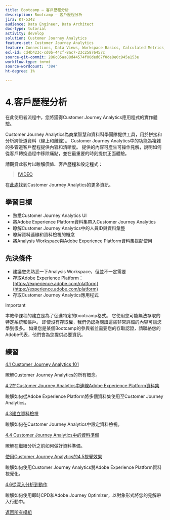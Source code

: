 ```yaml
---
title: Bootcamp — 客戶歷程分析
description: Bootcamp — 客戶歷程分析
jira: KT-5342
audience: Data Engineer, Data Architect
doc-type: tutorial
activity: develop
solution: Customer Journey Analytics
feature-set: Customer Journey Analytics
feature: Connections, Data Views, Workspace Basics, Calculated Metrics, Visualizations, Audiences
exl-id: cd4b423c-cd0b-44cf-8ac7-23c25876457c
source-git-commit: 286c85aa88d44574f00ded67f0de8e0c945a153e
workflow-type: tm+mt
source-wordcount: '384'
ht-degree: 1%

---
```


# 4.客戶歷程分析

在此使用者流程中，您將獲得Customer Journey Analytics應用程式的實作體驗。

Customer Journey Analytics為商業智慧和資料科學團隊提供工具，用於拼接和分析跨管道資料（線上和離線）。 Customer Journey Analytics中的功能為複雜的多管道客戶歷程提供內容和清晰度。 提供的內容可產生可操作見解，說明如何從客戶轉換過程中移除痛點，並在最重要的時刻提供正面體驗。

請觀賞此影片以瞭解價值、客戶歷程和設定程式：

>[!VIDEO](https://video.tv.adobe.com/v/327188?quality=12&learn=on&enablevpops)

在[此處](https://spark.adobe.com/page/t62eiRu9l6iWJ/)找到Customer Journey Analytics的更多資訊。

## 學習目標

- 熟悉Customer Journey Analytics UI
- 將Adobe Experience Platform資料集帶入Customer Journey Analytics
- 瞭解Customer Journey Analytics中的人員ID與資料彙整
- 瞭解資料連線和資料檢視的概念
- 將Analysis Workspace與Adobe Experience Platform資料集搭配使用

## 先決條件

- 建議您先熟悉一下Analysis Workspace，但並不一定需要
- 存取Adobe Experience Platform： [https://experience.adobe.com/platform](https://experience.adobe.com/platform)
- 存取Customer Journey Analytics應用程式

>[!IMPORTANT]
>
>本教學課程的建立是為了促進特定的bootcamp格式。 它使用您可能無法存取的特定系統和帳戶。 即使沒有存取權，我們仍認為閱讀這些非常詳細的內容可讓您學到很多。 如果您是某個Bootcamp的參與者並需要您的存取認證，請聯絡您的Adobe代表，他們會為您提供必要資訊。

## 練習

[4.1 Customer Journey Analytics 101](./ex1.md)

瞭解Customer Journey Analytics的所有概念。

[4.2在Customer Journey Analytics中連線Adobe Experience Platform資料集](./ex2.md)

瞭解如何從Adobe Experience Platform將多個資料集使用至Customer Journey Analytics。

[4.3建立資料檢視](./ex3.md)

瞭解如何在Customer Journey Analytics中設定資料檢視。

[4.4 Customer Journey Analytics中的資料準備](./ex4.md)

瞭解在繼續分析之前如何做好資料準備。

[使用Customer Journey Analytics的4.5視覺效果](./ex5.md)

瞭解如何使用Customer Journey Analytics將Adobe Experience Platform資料視覺化。

[4.6從深入分析到動作](./ex6.md)

瞭解如何使用即時CPD和Adobe Journey Optimizer，以對象形式將您的見解帶入行動中。

[返回所有模組](../../overview.md)
